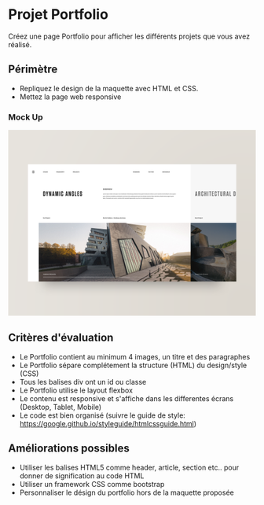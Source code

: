 # Projet Portfolio
Créez une page Portfolio pour afficher les différents projets que vous avez réalisé.

## Périmètre
- Repliquez le design de la maquette avec HTML et CSS.  
- Mettez la page web responsive

### Mock Up
![alt text](/img/mockup.png) 

## Critères d'évaluation
- Le Portfolio contient au minimum 4 images, un titre et des paragraphes
- Le Portfolio sépare complétement la structure (HTML) du design/style (CSS)
- Tous les balises div ont un id ou classe
- Le Portfolio utilise le layout flexbox
- Le contenu est responsive et s'affiche dans les differentes écrans (Desktop, Tablet, Mobile)
- Le code est bien organisé (suivre le guide de style: https://google.github.io/styleguide/htmlcssguide.html)

## Améliorations possibles 
- Utiliser les balises HTML5 comme header, article, section etc.. pour donner de signification au code HTML
- Utiliser un framework CSS comme bootstrap
- Personnaliser le désign du portfolio hors de la maquette proposée